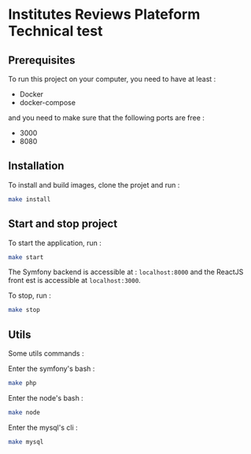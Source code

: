 # Institutes Reviews Plateform Technical test

## Prerequisites

To run this project on your computer, you need to have at least :

- Docker
- docker-compose

and you need to make sure that the following ports are free :

- 3000
- 8080

## Installation

To install and build images, clone the projet and run :

```bash
make install
```

## Start and stop project 

To start the application, run :

```bash
make start
```

The Symfony backend is accessible at : `localhost:8000` and the ReactJS front est is accessible at `localhost:3000`. 

To stop, run :

```bash
make stop
```

## Utils

Some utils commands :

Enter the symfony's bash :

```bash
make php
```

Enter the node's bash :

```bash
make node
```

Enter the mysql's cli :

```bash
make mysql
```
